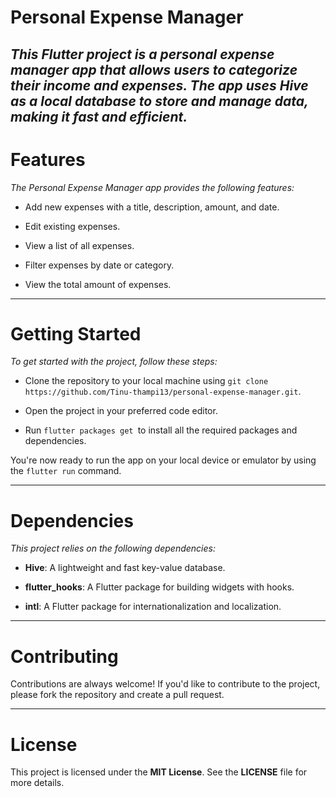 # Personal Expense Manager
_This Flutter project is a personal expense manager app that allows users to categorize their income and expenses. The app uses Hive as a local database to store and manage data, making it fast and efficient._
--- 
 # Features
_The Personal Expense Manager app provides the following features:_

* Add new expenses with a title, description, amount, and date.

* Edit existing expenses.

* View a list of all expenses.

* Filter expenses by date or category.

* View the total amount of expenses.

 ---
 # Getting Started
_To get started with the project, follow these steps:_

* Clone the repository to your local machine using `git clone https://github.com/Tinu-thampi13/personal-expense-manager.git`.

* Open the project in your preferred code editor.

* Run `flutter packages get `to install all the required packages and dependencies.

You're now ready to run the app on your local device or emulator by using the `flutter run` command.

---
# Dependencies
_This project relies on the following dependencies:_

* **Hive**: A lightweight and fast key-value database.

* **flutter_hooks**: A Flutter package for building widgets with hooks.

* **intl**: A Flutter package for internationalization and localization.
---
# Contributing
Contributions are always welcome! If you'd like to contribute to the project, please fork the repository and create a pull request.

---
# License
This project is licensed under the **MIT License**. See the **LICENSE** file for more details.
